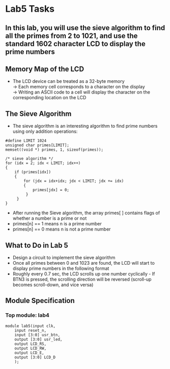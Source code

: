 # Lab5 Tasks

## In this lab, you will use the sieve algorithm to find all the primes from 2 to 1021, and use the standard 1602 character LCD to display the prime numbers

## Memory Map of the LCD
- The LCD device can be treated as a 32-byte memory
<br/> -> Each memory cell corresponds to a character on the display
<br/> -> Writing an ASCII code to a cell will display the character on the corresponding location on the LCD

## The Sieve Algorithm
- The sieve algorithm is an interesting algorithm to find prime numbers using only addition operations:
<pre><code>#define LIMIT 1024
unsigned char primes[LIMIT];
memset((void *) primes, 1, sizeof(primes));

/* sieve algorithm */
for (idx = 2; idx < LIMIT; idx++)
{
    if (primes[idx])
    {
        for (jdx = idx+idx; jdx < LIMIT; jdx += idx)
        {
            primes[jdx] = 0;
         } 
     }
}</code></pre>

- After running the Sieve algorithm, the array primes[ ] contains flags of whether a number is a prime or not
- primes[n] == 1 means n is a prime number
- primes[n] == 0 means n is not a prime number


## What to Do in Lab 5
- Design a circuit to implement the sieve algorithm
- Once all primes between 0 and 1023 are found, the LCD will start to display prime numbers in the following format
- Roughly every 0.7 sec, the LCD scrolls up one number cyclically - If BTN3 is pressed, the scrolling direction will be reversed (scroll-up becomes scroll-down, and vice versa)

## Module Specification
### Top module: lab4
<pre><code>module lab5(input clk,
    input reset_n,
    input [3:0] usr_btn,
    output [3:0] usr_led,
    output LCD_RS,
    output LCD_RW,
    output LCD_E,
    output [3:0] LCD_D
    );</code></pre>

